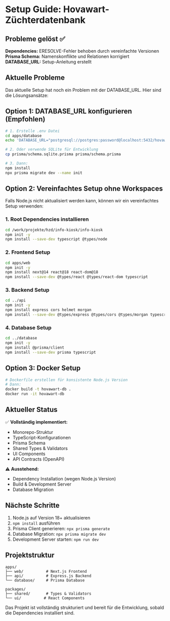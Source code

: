 # Setup Guide: Hovawart-Züchterdatenbank

## Probleme gelöst ✅

**Dependencies:** ERESOLVE-Fehler behoben durch vereinfachte Versionen
**Prisma Schema:** Namenskonflikte und Relationen korrigiert
**DATABASE_URL:** Setup-Anleitung erstellt

## Aktuelle Probleme

Das aktuelle Setup hat noch ein Problem mit der DATABASE_URL. Hier sind die Lösungsansätze:

## Option 1: DATABASE_URL konfigurieren (Empfohlen)

```bash
# 1. Erstelle .env Datei
cd apps/database
echo 'DATABASE_URL="postgresql://postgres:password@localhost:5432/hovawart_db?schema=public"' > .env

# 2. Oder verwende SQLite für Entwicklung
cp prisma/schema.sqlite.prisma prisma/schema.prisma

# 3. Dann:
npm install
npx prisma migrate dev --name init
```

## Option 2: Vereinfachtes Setup ohne Workspaces

Falls Node.js nicht aktualisiert werden kann, können wir ein vereinfachtes Setup verwenden:

### 1. Root Dependencies installieren
```bash
cd /work/projekte/hzd/info-kiosk/info-kiosk
npm init -y
npm install --save-dev typescript @types/node
```

### 2. Frontend Setup
```bash
cd apps/web
npm init -y
npm install next@14 react@18 react-dom@18
npm install --save-dev @types/react @types/react-dom typescript
```

### 3. Backend Setup
```bash
cd ../api
npm init -y
npm install express cors helmet morgan
npm install --save-dev @types/express @types/cors @types/morgan typescript
```

### 4. Database Setup
```bash
cd ../database
npm init -y
npm install @prisma/client
npm install --save-dev prisma typescript
```

## Option 3: Docker Setup

```bash
# Dockerfile erstellen für konsistente Node.js Version
# Dann:
docker build -t hovawart-db .
docker run -it hovawart-db
```

## Aktueller Status

✅ **Vollständig implementiert:**
- Monorepo-Struktur
- TypeScript-Konfigurationen
- Prisma Schema
- Shared Types & Validators
- UI Components
- API Contracts (OpenAPI)

⚠️ **Ausstehend:**
- Dependency Installation (wegen Node.js Version)
- Build & Development Server
- Database Migration

## Nächste Schritte

1. Node.js auf Version 18+ aktualisieren
2. `npm install` ausführen
3. Prisma Client generieren: `npx prisma generate`
4. Database Migration: `npx prisma migrate dev`
5. Development Server starten: `npm run dev`

## Projektstruktur

```
apps/
├── web/          # Next.js Frontend
├── api/          # Express.js Backend
└── database/     # Prisma Database

packages/
├── shared/       # Types & Validators
└── ui/          # React Components
```

Das Projekt ist vollständig strukturiert und bereit für die Entwicklung, sobald die Dependencies installiert sind.
